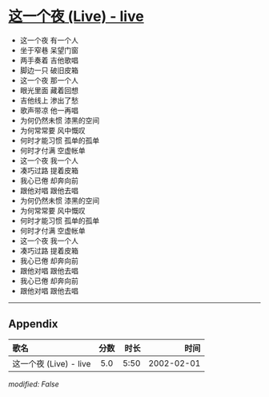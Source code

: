# [这一个夜 (Live) - live](https://music.163.com/song?id=67148)

* 这一个夜 有一个人
* 坐于窄巷 呆望门窗
* 两手奏着 吉他歌唱
* 脚边一只 破旧皮箱
* 这一个夜 那一个人
* 眼光里面 藏着回想
* 吉他线上 渗出了愁
* 歌声带凉 他一再唱
* 为何仍然未惯 漆黑的空间
* 为何常常要 风中慨叹
* 何时才能习惯 孤单的孤单
* 何时才付满 空虚帐单
* 这一个夜 我一个人
* 凑巧过路 提着皮箱
* 我心已倦 却奔向前
* 跟他对唱 跟他去唱
* 为何仍然未惯 漆黑的空间
* 为何常常要 风中慨叹
* 何时才能习惯 孤单的孤单
* 何时才付满 空虚帐单
* 这一个夜 我一个人
* 凑巧过路 提着皮箱
* 我心已倦 却奔向前
* 跟他对唱 跟他去唱
* 我心已倦 却奔向前
* 跟他对唱 跟他去唱


---

## Appendix

|歌名|分数|时长|时间|
|:---|:---:|---:|---:|
|这一个夜 (Live) - live|5.0|5:50|2002-02-01

*modified: False*